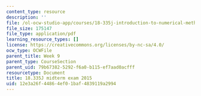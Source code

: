 ```yaml
---
content_type: resource
description: ''
file: /ol-ocw-studio-app/courses/18-335j-introduction-to-numerical-methods-spring-2019/12e3a26f44864ef01baf4839119a2994_MIT18_335JS19_exam15.pdf
file_size: 175147
file_type: application/pdf
learning_resource_types: []
license: https://creativecommons.org/licenses/by-nc-sa/4.0/
ocw_type: OCWFile
parent_title: Week 9
parent_type: CourseSection
parent_uid: 79b67382-5292-f6a0-b115-ef7aad0acfff
resourcetype: Document
title: 18.335J midterm exam 2015
uid: 12e3a26f-4486-4ef0-1baf-4839119a2994
---
```

